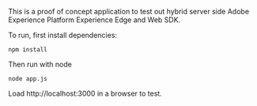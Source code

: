 This is a proof of concept application to test out hybrid server side Adobe Experience Platform Experience Edge and Web SDK.

To run, first install dependencies:
```
npm install
```

Then run with node
```
node app.js
```

Load http://localhost:3000 in a browser to test.
